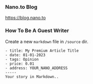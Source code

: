 ### Nano.to Blog

https://blog.nano.to

### How To Be A Guest Writer

Create a new ```markdown``` file in ```/source``` dir.

```
- title: My Premium Article Title
- date: 01-01-2023
- tags: Opinion
- price: 0.01
- address: YOUR_NANO_ADDRESS
-----
Your story in Markdown..
```
